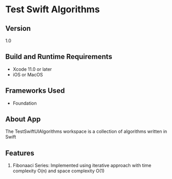 # Test Swift Algorithms

## Version

1.0

## Build and Runtime Requirements
+ Xcode 11.0 or later
+ iOS or MacOS

## Frameworks Used
+ Foundation

## About App

The TestSwiftUIAlgorithms workspace is a collection of algorithms written in Swift

## Features

1) Fibonaaci Series: Implemented using iterative approach with time complexity O(n) and space complexity O(1)



